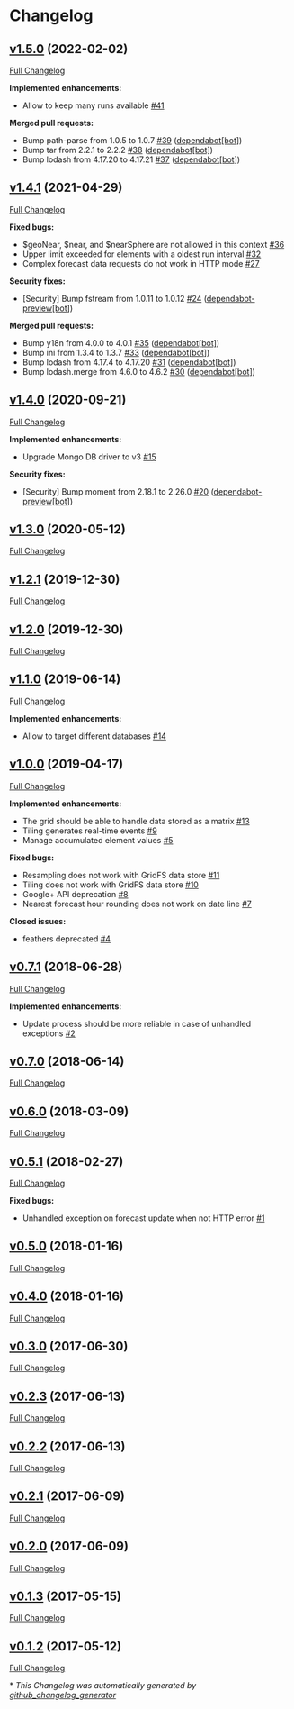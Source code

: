# Changelog

## [v1.5.0](https://github.com/weacast/weacast-core/tree/v1.5.0) (2022-02-02)

[Full Changelog](https://github.com/weacast/weacast-core/compare/v1.4.1...v1.5.0)

**Implemented enhancements:**

- Allow to keep many runs available [\#41](https://github.com/weacast/weacast-core/issues/41)

**Merged pull requests:**

- Bump path-parse from 1.0.5 to 1.0.7 [\#39](https://github.com/weacast/weacast-core/pull/39) ([dependabot[bot]](https://github.com/apps/dependabot))
- Bump tar from 2.2.1 to 2.2.2 [\#38](https://github.com/weacast/weacast-core/pull/38) ([dependabot[bot]](https://github.com/apps/dependabot))
- Bump lodash from 4.17.20 to 4.17.21 [\#37](https://github.com/weacast/weacast-core/pull/37) ([dependabot[bot]](https://github.com/apps/dependabot))

## [v1.4.1](https://github.com/weacast/weacast-core/tree/v1.4.1) (2021-04-29)

[Full Changelog](https://github.com/weacast/weacast-core/compare/v1.4.0...v1.4.1)

**Fixed bugs:**

- $geoNear, $near, and $nearSphere are not allowed in this context [\#36](https://github.com/weacast/weacast-core/issues/36)
- Upper limit exceeded for elements with a oldest run interval [\#32](https://github.com/weacast/weacast-core/issues/32)
- Complex forecast data requests do not work in HTTP mode [\#27](https://github.com/weacast/weacast-core/issues/27)

**Security fixes:**

- \[Security\] Bump fstream from 1.0.11 to 1.0.12 [\#24](https://github.com/weacast/weacast-core/pull/24) ([dependabot-preview[bot]](https://github.com/apps/dependabot-preview))

**Merged pull requests:**

- Bump y18n from 4.0.0 to 4.0.1 [\#35](https://github.com/weacast/weacast-core/pull/35) ([dependabot[bot]](https://github.com/apps/dependabot))
- Bump ini from 1.3.4 to 1.3.7 [\#33](https://github.com/weacast/weacast-core/pull/33) ([dependabot[bot]](https://github.com/apps/dependabot))
- Bump lodash from 4.17.4 to 4.17.20 [\#31](https://github.com/weacast/weacast-core/pull/31) ([dependabot[bot]](https://github.com/apps/dependabot))
- Bump lodash.merge from 4.6.0 to 4.6.2 [\#30](https://github.com/weacast/weacast-core/pull/30) ([dependabot[bot]](https://github.com/apps/dependabot))

## [v1.4.0](https://github.com/weacast/weacast-core/tree/v1.4.0) (2020-09-21)

[Full Changelog](https://github.com/weacast/weacast-core/compare/v1.3.0...v1.4.0)

**Implemented enhancements:**

- Upgrade Mongo DB driver to v3 [\#15](https://github.com/weacast/weacast-core/issues/15)

**Security fixes:**

- \[Security\] Bump moment from 2.18.1 to 2.26.0 [\#20](https://github.com/weacast/weacast-core/pull/20) ([dependabot-preview[bot]](https://github.com/apps/dependabot-preview))

## [v1.3.0](https://github.com/weacast/weacast-core/tree/v1.3.0) (2020-05-12)

[Full Changelog](https://github.com/weacast/weacast-core/compare/v1.2.1...v1.3.0)

## [v1.2.1](https://github.com/weacast/weacast-core/tree/v1.2.1) (2019-12-30)

[Full Changelog](https://github.com/weacast/weacast-core/compare/v1.2.0...v1.2.1)

## [v1.2.0](https://github.com/weacast/weacast-core/tree/v1.2.0) (2019-12-30)

[Full Changelog](https://github.com/weacast/weacast-core/compare/v1.1.0...v1.2.0)

## [v1.1.0](https://github.com/weacast/weacast-core/tree/v1.1.0) (2019-06-14)

[Full Changelog](https://github.com/weacast/weacast-core/compare/v1.0.0...v1.1.0)

**Implemented enhancements:**

- Allow to target different databases [\#14](https://github.com/weacast/weacast-core/issues/14)

## [v1.0.0](https://github.com/weacast/weacast-core/tree/v1.0.0) (2019-04-17)

[Full Changelog](https://github.com/weacast/weacast-core/compare/v0.7.1...v1.0.0)

**Implemented enhancements:**

- The grid should be able to handle data stored as a matrix [\#13](https://github.com/weacast/weacast-core/issues/13)
- Tiling generates real-time events [\#9](https://github.com/weacast/weacast-core/issues/9)
- Manage accumulated element values [\#5](https://github.com/weacast/weacast-core/issues/5)

**Fixed bugs:**

- Resampling does not work with GridFS data store [\#11](https://github.com/weacast/weacast-core/issues/11)
- Tiling does not work with GridFS data store [\#10](https://github.com/weacast/weacast-core/issues/10)
- Google+ API deprecation [\#8](https://github.com/weacast/weacast-core/issues/8)
- Nearest forecast hour rounding does not work on date line [\#7](https://github.com/weacast/weacast-core/issues/7)

**Closed issues:**

- feathers deprecated [\#4](https://github.com/weacast/weacast-core/issues/4)

## [v0.7.1](https://github.com/weacast/weacast-core/tree/v0.7.1) (2018-06-28)

[Full Changelog](https://github.com/weacast/weacast-core/compare/v0.7.0...v0.7.1)

**Implemented enhancements:**

- Update process should be more reliable in case of unhandled exceptions [\#2](https://github.com/weacast/weacast-core/issues/2)

## [v0.7.0](https://github.com/weacast/weacast-core/tree/v0.7.0) (2018-06-14)

[Full Changelog](https://github.com/weacast/weacast-core/compare/v0.6.0...v0.7.0)

## [v0.6.0](https://github.com/weacast/weacast-core/tree/v0.6.0) (2018-03-09)

[Full Changelog](https://github.com/weacast/weacast-core/compare/v0.5.1...v0.6.0)

## [v0.5.1](https://github.com/weacast/weacast-core/tree/v0.5.1) (2018-02-27)

[Full Changelog](https://github.com/weacast/weacast-core/compare/v0.5.0...v0.5.1)

**Fixed bugs:**

- Unhandled exception on forecast update when not HTTP error [\#1](https://github.com/weacast/weacast-core/issues/1)

## [v0.5.0](https://github.com/weacast/weacast-core/tree/v0.5.0) (2018-01-16)

[Full Changelog](https://github.com/weacast/weacast-core/compare/v0.4.0...v0.5.0)

## [v0.4.0](https://github.com/weacast/weacast-core/tree/v0.4.0) (2018-01-16)

[Full Changelog](https://github.com/weacast/weacast-core/compare/v0.3.0...v0.4.0)

## [v0.3.0](https://github.com/weacast/weacast-core/tree/v0.3.0) (2017-06-30)

[Full Changelog](https://github.com/weacast/weacast-core/compare/v0.2.3...v0.3.0)

## [v0.2.3](https://github.com/weacast/weacast-core/tree/v0.2.3) (2017-06-13)

[Full Changelog](https://github.com/weacast/weacast-core/compare/v0.2.2...v0.2.3)

## [v0.2.2](https://github.com/weacast/weacast-core/tree/v0.2.2) (2017-06-13)

[Full Changelog](https://github.com/weacast/weacast-core/compare/v0.2.1...v0.2.2)

## [v0.2.1](https://github.com/weacast/weacast-core/tree/v0.2.1) (2017-06-09)

[Full Changelog](https://github.com/weacast/weacast-core/compare/v0.2.0...v0.2.1)

## [v0.2.0](https://github.com/weacast/weacast-core/tree/v0.2.0) (2017-06-09)

[Full Changelog](https://github.com/weacast/weacast-core/compare/v0.1.3...v0.2.0)

## [v0.1.3](https://github.com/weacast/weacast-core/tree/v0.1.3) (2017-05-15)

[Full Changelog](https://github.com/weacast/weacast-core/compare/v0.1.2...v0.1.3)

## [v0.1.2](https://github.com/weacast/weacast-core/tree/v0.1.2) (2017-05-12)

[Full Changelog](https://github.com/weacast/weacast-core/compare/2e4f44f4a487ae4c97013e9bfaf5409bbb542b0b...v0.1.2)



\* *This Changelog was automatically generated by [github_changelog_generator](https://github.com/github-changelog-generator/github-changelog-generator)*
